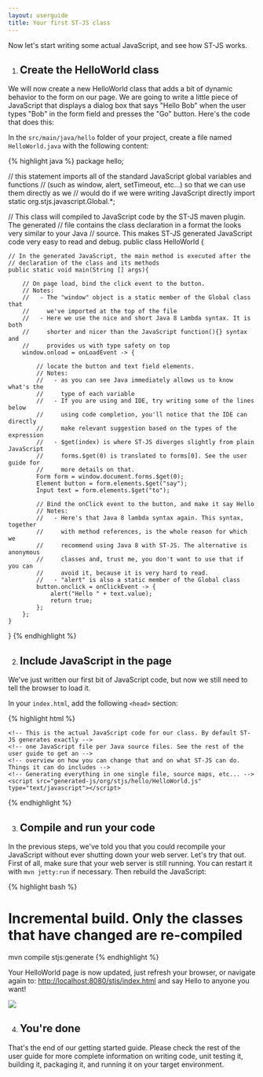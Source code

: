 ```yaml
---
layout: userguide
title: Your first ST-JS class
---
```


Now let's start writing some actual JavaScript, and see how ST-JS works.

1. ## Create the HelloWorld class

We will now create a new <span class="InlineCode">HelloWorld</span> class that adds a bit of dynamic
behavior to the form on our page. We are going to write a little piece of JavaScript that displays a dialog
box that says "Hello Bob" when the user types "Bob" in the form field and presses the "Go" button. Here's
the code that does this:

In the `src/main/java/hello` folder of your project, create a file named `HelloWorld.java` with the following content:

{% highlight java %}
package hello;

// this statement imports all of the standard JavaScript global variables and functions
// (such as window, alert, setTimeout, etc...) so that we can use them directly as we
// would do if we were writing JavaScript directly
import static org.stjs.javascript.Global.*;

// This class will compiled to JavaScript code by the ST-JS maven plugin. The generated
// file contains the class declaration in a format the looks very similar to your Java
// source. This makes ST-JS generated JavaScript code very easy to read and debug.
public class HelloWorld {

    // In the generated JavaScript, the main method is executed after the
    // declaration of the class and its methods
    public static void main(String [] args){

        // On page load, bind the click event to the button.
        // Notes:
        //   - The "window" object is a static member of the Global class that
        //     we've imported at the top of the file
        //   - Here we use the nice and short Java 8 Lambda syntax. It is both
        //     shorter and nicer than the JavaScript function(){} syntax and
        //     provides us with type safety on top
        window.onload = onLoadEvent -> {

            // locate the button and text field elements.
            // Notes:
            //   - as you can see Java immediately allows us to know what's the
            //     type of each variable
            //   - If you are using and IDE, try writing some of the lines below
            //     using code completion, you'll notice that the IDE can directly
            //     make relevant suggestion based on the types of the expression
            //   - $get(index) is where ST-JS diverges slightly from plain JavaScript
            //     forms.$get(0) is translated to forms[0]. See the user guide for
            //     more details on that.
            Form form = window.document.forms.$get(0);
            Element button = form.elements.$get("say");
            Input text = form.elements.$get("to");

            // Bind the onClick event to the button, and make it say Hello
            // Notes:
            //   - Here's that Java 8 lambda syntax again. This syntax, together
            //     with method references, is the whole reason for which we
            //     recommend using Java 8 with ST-JS. The alternative is anonymous
            //     classes and, trust me, you don't want to use that if you can
            //     avoid it, because it is very hard to read.
            //   - "alert" is also a static member of the Global class
            button.onclick = onClickEvent -> {
                alert("Hello " + text.value);
                return true;
            };
        };
    }
}
{% endhighlight %}

2. ## Include JavaScript in the page

We've just written our first bit of JavaScript code, but now we still need to tell the browser to load it.

In your `index.html`, add the following `<head>` section:

{% highlight html %}
<head>
    <!-- This file is the ST-JS runtime. ST-JS needs this file to support features like -->
    <!-- inheritance and method references among other things. This file MUST be included -->
    <!-- BEFORE any ST-JS class. -->
    <script src="generated-js/stjs.js" type="text/javascript"></script>

    <!-- This is the actual JavaScript code for our class. By default ST-JS generates exactly -->
    <!-- one JavaScript file per Java source files. See the rest of the user guide to get an -->
    <!-- overview on how you can change that and on what ST-JS can do. Things it can do includes -->
    <!-- Generating everything in one single file, source maps, etc... -->
    <script src="generated-js/org/stjs/hello/HelloWorld.js" type="text/javascript"></script>
</head>
{% endhighlight %}



3. ## Compile and run your code

In the previous steps, we've told you that you could recompile your JavaScript without ever shutting
down your web server. Let's try that out. First of all, make sure that your web server is still
running. You can restart it with `mvn jetty:run` if necessary. Then rebuild
the JavaScript:

{% highlight bash %}
# Incremental build. Only the classes that have changed are re-compiled
mvn compile stjs:generate
{% endhighlight %}

Your HelloWorld page is now updated, just refresh your browser, or navigate again to:
<a href="http://localhost:8080/HelloWorld/index.html">http://localhost:8080/stjs/index.html</a>
and say Hello to anyone you want!

<img src="/hello.jpg">


4. ## You're done

That's the end of our getting started guide. Please check the rest of the user guide for more complete
information on writing code, unit testing it, building it, packaging it, and running it on your target
environment.
